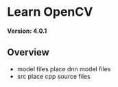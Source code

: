 # Learn OpenCV
**Version: 4.0.1**

## Overview
* model files
    place dnn model files
* src
    place cpp source files